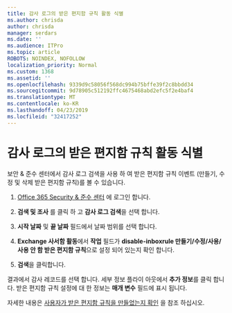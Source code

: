 ```yaml
---
title: 감사 로그의 받은 편지함 규칙 활동 식별
ms.author: chrisda
author: chrisda
manager: serdars
ms.date: ''
ms.audience: ITPro
ms.topic: article
ROBOTS: NOINDEX, NOFOLLOW
localization_priority: Normal
ms.custom: 1368
ms.assetid: ''
ms.openlocfilehash: 9339d9c58056f568dc994b75bffe39f2c8bbdd34
ms.sourcegitcommit: 9d78905c512192ffc4675468abd2efc5f2e4baf4
ms.translationtype: MT
ms.contentlocale: ko-KR
ms.lasthandoff: 04/23/2019
ms.locfileid: "32417252"
---
```

# <a name="identify-inbox-rule-activity-in-audit-logs"></a>감사 로그의 받은 편지함 규칙 활동 식별

보안 & 준수 센터에서 감사 로그 검색을 사용 하 여 받은 편지함 규칙 이벤트 (만들기, 수정 및 삭제 받은 편지함 규칙)를 볼 수 있습니다.

1. [Office 365 Security & 준수 센터](https://protection.office.com/) 에 로그인 합니다.

2. **검색 및 조사** 를 클릭 하 고 **감사 로그 검색**을 선택 합니다.

3. **시작 날짜** 및 **끝 날짜** 필드에서 날짜 범위를 선택 합니다.

4. **Exchange 사서함 활동**에서 **작업** 필드가 **disable-inboxrule 만들기/수정/사용/사용 안 함 받은 편지함 규칙**으로 설정 되어 있는지 확인 합니다.

5. **검색**을 클릭합니다.

결과에서 감사 레코드를 선택 합니다. 세부 정보 플라이 아웃에서 **추가 정보**를 클릭 합니다. 받은 편지함 규칙 설정에 대 한 정보는 **매개 변수** 필드에 표시 됩니다.

자세한 내용은 [사용자가 받은 편지함 규칙을 만들었는지 확인](https://docs.microsoft.com//office365/securitycompliance/auditing-troubleshooting-scenarios#determining-if-a-user-created-an-inbox-rule) 을 참조 하십시오.
